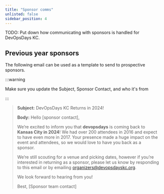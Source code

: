 ```yaml
---
title: "Sponsor comms"
unlisted: false
sidebar_position: 4
---
```


TODO: Put down how communicating with sponsors is handled for DevOpsDays KC.

## Previous year sponsors

The following email can be used as a template to send to prospective sponsors.

:::warning

Make sure you update the Subject, Sponsor Contact, and who it's from

:::

> **Subject:** DevOpsDays KC Returns in 2024!
>
> **Body:**
> Hello [sponsor contact],
>
> We’re excited to inform you that **devopsdays** is coming back to **Kansas City in 2024**! We had over 200 attendees in 2016 and expect to have even more in 2017. Your presence made a huge impact on the event and attendees, so we would love to have you back as a sponsor.
>
> We’re still scouting for a venue and picking dates, however if you’re interested in returning as a sponsor, please let us know by responding to this email or by emailing organizers@devopsdayskc.org.
>
> We look forward to hearing from you!
>
> Best,
> [Sponsor team contact]